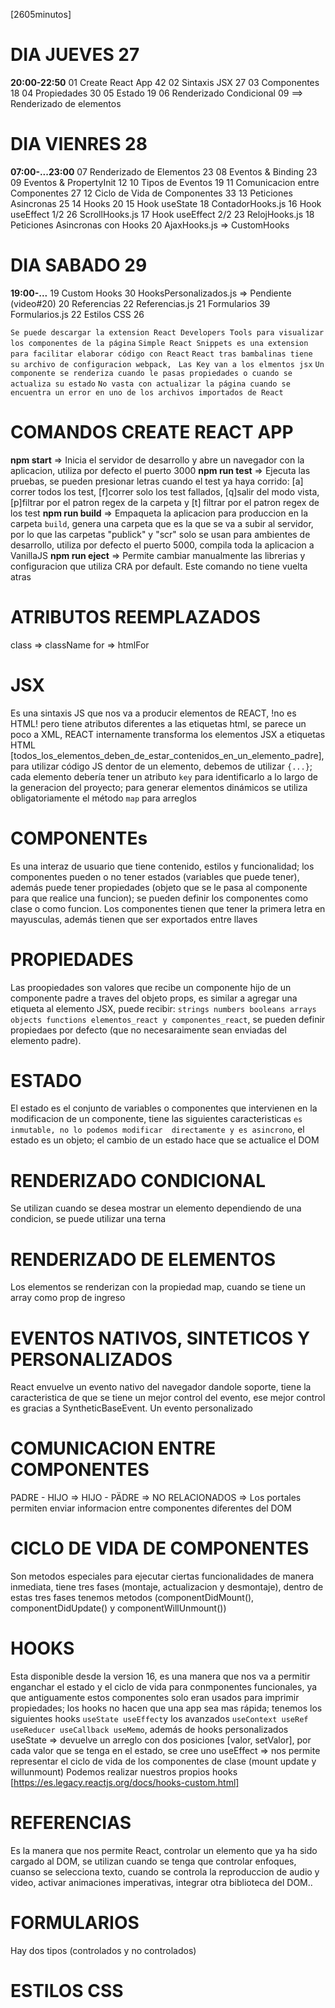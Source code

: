 [2605minutos]

# DIA JUEVES 27
  **20:00-22:50**
  01  Create React App                              42
  02  Sintaxis JSX                                  27
  03  Componentes                                   18
  04  Propiedades                                   30
  05  Estado                                        19
  06  Renderizado Condicional                       09  ==> Renderizado de elementos
# DIA VIENRES 28
  **07:00-...23:00**
  07  Renderizado de Elementos                      23
  08  Eventos & Binding                             23
  09  Eventos & PropertyInit                        12
  10  Tipos de Eventos                              19
  11  Comunicacion entre Componentes                27
  12  Ciclo de Vida de Componentes                  33
  13  Peticiones Asincronas                         25
  14  Hooks                                         20
  15  Hook useState                                 18    ContadorHooks.js
  16  Hook useEffect 1/2                            26    ScrollHooks.js
  17  Hook useEffect 2/2                            23    RelojHooks.js
  18  Peticiones Asincronas con Hooks               20    AjaxHooks.js        =>  CustomHooks
# DIA SABADO 29  
  **19:00-...**
  19  Custom Hooks                                  30    HooksPersonalizados.js    => Pendiente (video#20)
  20  Referencias                                   22    Referencias.js
  21  Formularios                                   39    Formularios.js
  22  Estilos CSS                                   26    

`Se puede descargar la extension React Developers Tools para visualizar los componentes de la página`
`Simple React Snippets es una extension para facilitar elaborar código con React`
`React tras bambalinas tiene su archivo de configuracion webpack, `
`Las Key van a los elmentos jsx`
`Un componente se renderiza cuando le pasas propiedades o cuando se actualiza su estado`
`No vasta con actualizar la página cuando se encuentra un error en uno de los archivos importados de React`

# COMANDOS CREATE REACT APP
  **npm start** => Inicia el servidor de desarrollo y abre un navegador con la aplicacion, utiliza por defecto el puerto 3000
  **npm run test** => Ejecuta las pruebas, se pueden presionar letras cuando el test ya haya corrido: [a] correr todos los test, [f]correr solo los test fallados, [q]salir del modo vista, [p]filtrar por el patron regex de la carpeta y [t] filtrar por el patron regex de los test
  **npm run build** => Empaqueta la aplicacion para produccion en la carpeta `build`, genera una carpeta que es la que se va a subir al servidor, por lo que las carpetas "publick" y "scr" solo se usan para ambientes de desarrollo, utiliza por defecto el puerto 5000, compila toda la aplicacion a VanillaJS
  **npm run eject** => Permite cambiar manualmente las librerias y configuracion que utiliza CRA por default. Este comando no tiene vuelta atras

# ATRIBUTOS REEMPLAZADOS
  class   =>    className
  for     =>    htmlFor

# JSX
  Es una sintaxis JS que nos va a producir elementos de REACT, !no es HTML! pero tiene atributos diferentes a las etiquetas html, se parece un poco a XML, REACT internamente transforma los elementos JSX a etiquetas HTML [todos_los_elementos_deben_de_estar_contenidos_en_un_elemento_padre], para utilizar código JS dentor de un elemento, debemos de utilizar `{...}`; cada elemento debería tener un atributo `key` para identificarlo a lo largo de la generacion del proyecto; para generar elementos dinámicos se utiliza obligatoriamente el método `map` para arreglos

# COMPONENTEs
  Es una interaz de usuario que tiene contenido, estilos y funcionalidad; los componentes pueden o no tener estados (variables que puede tener), además puede tener propiedades (objeto que se le pasa al componente para que realice una funcion); se pueden definir los componentes como clase o como funcion.
  Los componentes tienen que tener la primera letra en mayusculas, además tienen que ser exportados entre llaves

# PROPIEDADES
  Las proopiedades son valores que recibe un componente hijo de un componente padre a traves del objeto props, es similar a agregar una etiqueta al elemento JSX, puede recibir: `strings numbers booleans arrays objects functions elementos_react y componentes_react`, se pueden definir propiedaes por defecto (que no necesaraimente sean enviadas del elemento padre).

# ESTADO
  El estado es el conjunto de variables o componentes que intervienen en la modificacion de un componente, tiene las siguientes caracteristicas `es inmutable, no lo podemos modificar  directamente y es asincrono`, el estado es un objeto; el cambio de un estado hace que se actualice el DOM

# RENDERIZADO CONDICIONAL
  Se utilizan cuando se desea mostrar un elemento dependiendo de una condicion, se puede utilizar una terna

# RENDERIZADO DE ELEMENTOS
  Los elementos se renderizan con la propiedad map, cuando se tiene un array como prop de ingreso

# EVENTOS NATIVOS, SINTETICOS Y PERSONALIZADOS
  React envuelve un evento nativo del navegador dandole soporte, tiene la caracteristica de que se tiene un mejor control del evento, ese mejor control es gracias a SyntheticBaseEvent. Un evento personalizado

# COMUNICACION ENTRE COMPONENTES
  PADRE - HIJO => 
  HIJO - PÄDRE =>
  NO RELACIONADOS => Los portales permiten enviar informacion entre componentes diferentes del DOM

# CICLO DE VIDA DE COMPONENTES
  Son metodos especiales para ejecutar ciertas funcionalidades de manera inmediata, tiene tres fases (montaje, actualizacion y desmontaje), dentro de estas tres fases tenemos metodos (componentDidMount(), componentDidUpdate() y componentWillUnmount())

# HOOKS
  Esta disponible desde la version 16, es una manera que nos va a permitir enganchar el estado y el ciclo de vida para conmponentes funcionales, ya que antiguamente estos componentes solo eran usados para imprimir propiedades; los hooks no hacen que una app sea mas rápida; tenemos los siguientes hooks `useState useEffect`y los avanzados `useContext useRef useReducer useCallback useMemo`, además de hooks personalizados
    useState => devuelve un arreglo con dos posiciones [valor, setValor], por cada valor que se tenga en el estado, se cree uno
    useEffect => nos permite representar el ciclo de vida de los componentes de clase (mount update y willunmount)
  Podemos realizar nuestros propios hooks [https://es.legacy.reactjs.org/docs/hooks-custom.html] 

# REFERENCIAS
  Es la manera que nos permite React, controlar un elemento que ya ha sido cargado al DOM, se utilizan cuando se tenga que controlar enfoques, cuanso se selecciona texto, cuando se controla la reproduccion de audio y video, activar animaciones imperativas, integrar otra biblioteca del DOM..

# FORMULARIOS
  Hay dos tipos (controlados y no controlados)

# ESTILOS CSS